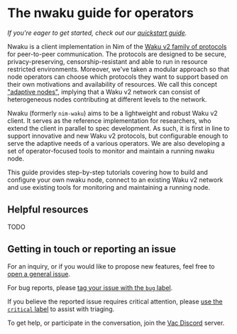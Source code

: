 # The nwaku guide for operators

*If you're eager to get started, check out our [quickstart guide](./quickstart.md).*

Nwaku is a client implementation in Nim of the [Waku v2 family of protocols](https://rfc.vac.dev/spec/10/) for peer-to-peer communication.
The protocols are designed to be secure, privacy-preserving, censorship-resistant and able to run in resource restricted environments.
Moreover, we've taken a modular approach so that node operators can choose which protocols they want to support
based on their own motivations and availability of resources.
We call this concept ["adaptive nodes"](https://rfc.vac.dev/spec/30/),
implying that a Waku v2 network can consist of heterogeneous nodes contributing at different levels to the network.

Nwaku (formerly `nim-waku`) aims to be a lightweight and robust Waku v2 client.
It serves as the reference implementation for researchers,
who extend the client in parallel to spec development.
As such, it is first in line to support innovative and new Waku v2 protocols,
but configurable enough to serve the adaptive needs of a various operators.
We are also developing a set of operator-focused tools to monitor and maintain a running nwaku node.

This guide provides step-by-step tutorials covering how to build and configure your own nwaku node,
connect to an existing Waku v2 network
and use existing tools for monitoring and maintaining a running node.

## Helpful resources

TODO

## Getting in touch or reporting an issue

For an inquiry, or if you would like to propose new features, feel free to [open a general issue](https://github.com/status-im/nim-waku/issues/new/).

For bug reports, please [tag your issue with the `bug` label](https://github.com/status-im/nim-waku/issues/new/).

If you believe the reported issue requires critical attention, please [use the `critical` label](https://github.com/status-im/nim-waku/issues/new?labels=critical,bug) to assist with triaging.

To get help, or participate in the conversation, join the [Vac Discord](https://discord.gg/KNj3ctuZvZ) server.